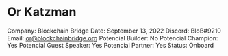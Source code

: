 # Or Katzman

Company: Blockchain Bridge
Date: September 13, 2022
Discord: BloB#9210
Email: or@blockchainbridge.org
Potencial Builder: No
Potencial Champion: Yes
Potencial Guest Speaker: Yes
Potencial Partner: Yes
Status: Onboard
